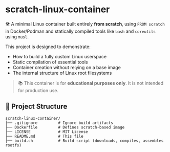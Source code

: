 # scratch-linux-container

🛠️ A minimal Linux container built entirely **from scratch**, using `FROM scratch` in Docker/Podman and statically compiled tools like `bash` and `coreutils` using `musl`.

This project is designed to demonstrate:

- How to build a fully custom Linux userspace
- Static compilation of essential tools
- Container creation without relying on a base image
- The internal structure of Linux root filesystems

> 📚 This container is for **educational purposes only**. It is not intended for production use.

## 🧱 Project Structure

```text
scratch-linux-container/
├── .gitignore         # Ignore build artifacts
├── Dockerfile         # Defines scratch-based image
├── LICENSE            # MIT License
├── README.md          # This file
├── build.sh           # Build script (downloads, compiles, assembles rootfs)
